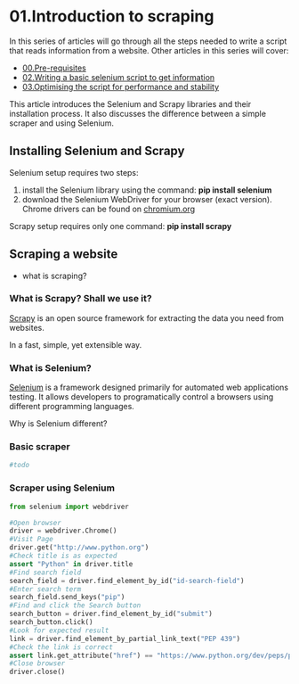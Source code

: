 <!-- 
MD: https://github.com/adam-p/markdown-here/wiki/Markdown-Cheatsheet
Link: https://www.accordbox.com/blog/web-scraping-framework-review-scrapy-vs-selenium/
-->
# 01.Introduction to scraping
In this series of articles will go through all the steps needed to write a script that reads information from a website. Other articles in this series will cover:
* [00.Pre-requisites](00.Pre-requisites.md)
* [02.Writing a basic selenium script to get information](02.BasicSelenium.md)
* [03.Optimising the script for performance and stability](03.Optimisations.md)

This article introduces the Selenium and Scrapy libraries and their installation process. It also discusses the difference between a simple scraper and using Selenium.

## Installing Selenium and Scrapy
Selenium setup requires two steps:
1. install the Selenium library using the command: __pip install selenium__
1. download the Selenium WebDriver for your browser (exact version). Chrome drivers can be found on [chromium.org](https://chromedriver.chromium.org/downloads)

Scrapy setup requires only one command: __pip install scrapy__

## Scraping a website
* what is scraping?

### What is Scrapy? Shall we use it?
[Scrapy](https://scrapy.org/) is an open source framework for extracting the data you need from websites.

In a fast, simple, yet extensible way.

### What is Selenium?
[Selenium](https://www.selenium.dev/) is a framework designed primarily for automated web applications testing. It allows developers to programatically control a browsers using different programming languages. 

Why is Selenium different?

### Basic scraper
```python
#todo
```
### Scraper using Selenium
```python
from selenium import webdriver

#Open browser
driver = webdriver.Chrome()
#Visit Page
driver.get("http://www.python.org")
#Check title is as expected
assert "Python" in driver.title
#Find search field
search_field = driver.find_element_by_id("id-search-field")
#Enter search term
search_field.send_keys("pip")
#Find and click the Search button
search_button = driver.find_element_by_id("submit")
search_button.click()
#Look for expected result
link = driver.find_element_by_partial_link_text("PEP 439")
#Check the link is correct
assert link.get_attribute("href") == "https://www.python.org/dev/peps/pep-0439/"
#Close browser
driver.close()
```

